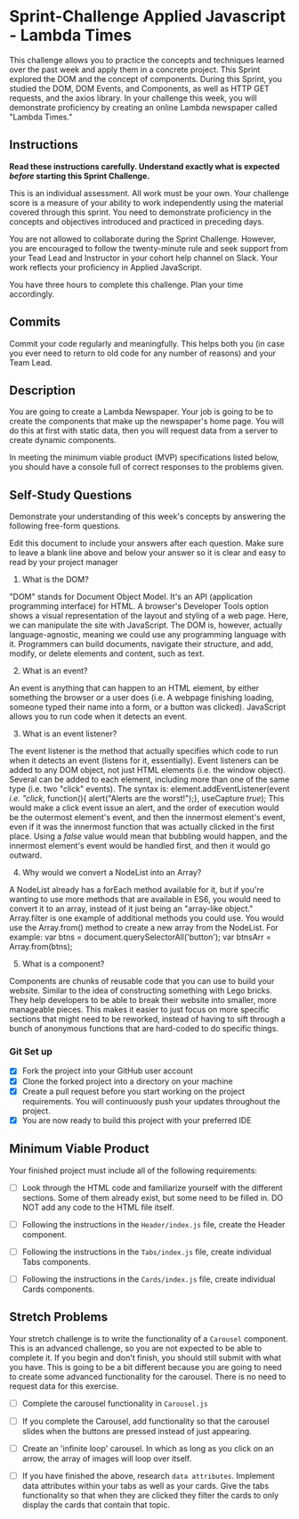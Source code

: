 # Sprint-Challenge Applied Javascript - Lambda Times

This challenge allows you to practice the concepts and techniques learned over the past week and apply them in a concrete project. This Sprint explored the DOM and the concept of components. During this Sprint, you studied the DOM, DOM Events, and Components, as well as HTTP GET requests, and the axios library. In your challenge this week, you will demonstrate proficiency by creating an online Lambda newspaper called "Lambda Times."

## Instructions

**Read these instructions carefully. Understand exactly what is expected _before_ starting this Sprint Challenge.**

This is an individual assessment. All work must be your own. Your challenge score is a measure of your ability to work independently using the material covered through this sprint. You need to demonstrate proficiency in the concepts and objectives introduced and practiced in preceding days.

You are not allowed to collaborate during the Sprint Challenge. However, you are encouraged to follow the twenty-minute rule and seek support from your Tead Lead and Instructor in your cohort help channel on Slack. Your work reflects your proficiency in Applied JavaScript.

You have three hours to complete this challenge. Plan your time accordingly.

## Commits

Commit your code regularly and meaningfully. This helps both you (in case you ever need to return to old code for any number of reasons) and your Team Lead.

## Description

You are going to create a Lambda Newspaper. Your job is going to be to create the components that make up the newspaper's home page. You will do this at first with static data, then you will request data from a server to create dynamic components.

In meeting the minimum viable product (MVP) specifications listed below, you should have a console full of correct responses to the problems given.

## Self-Study Questions

Demonstrate your understanding of this week's concepts by answering the following free-form questions.

Edit this document to include your answers after each question. Make sure to leave a blank line above and below your answer so it is clear and easy to read by your project manager

1. What is the DOM?

"DOM" stands for Document Object Model. It's an API (application programming interface) for HTML. A browser's Developer Tools option shows a visual representation of the layout and styling of a web page. Here, we can manipulate the site with JavaScript. The DOM is, however, actually language-agnostic, meaning we could use any programming language with it. Programmers can build documents, navigate their structure, and add, modify, or delete elements and content, such as text. 

2. What is an event?

An event is anything that can happen to an HTML element, by either something the browser or a user does (i.e. A webpage finishing loading, someone typed their name into a form, or a button was clicked). JavaScript allows you to run code when it detects an event. 

3. What is an event listener?

The event listener is the method that actually specifies which code to run when it detects an event (listens for it, essentially). Event listeners can be added to any DOM object, not just HTML elements (i.e. the window object). Several can be added to each element, including more than one of the same type (i.e. two "click" events). The syntax is: element.addEventListener(event *i.e. "click*, function(){ alert("Alerts are the worst!");}, useCapture *true*); This would make a click event issue an alert, and the order of execution would be the outermost element's event, and then the innermost element's event, even if it was the innermost function that was actually clicked in the first place. Using a *false* value would mean that bubbling would happen, and the innermost element's event would be handled first, and then it would go outward. 

4. Why would we convert a NodeList into an Array?

A NodeList already has a forEach method available for it, but if you're wanting to use more methods that are available in ES6, you would need to convert it to an array, instead of it just being an "array-like object." Array.filter is one example of additional methods you could use. You would use the Array.from() method to create a new array from the NodeList. 
For example: 
var btns = document.querySelectorAll('button');
var btnsArr = Array.from(btns);

5. What is a component?

Components are chunks of reusable code that you can use to build your website. Similar to the idea of constructing something with Lego bricks. They help developers to be able to break their website into smaller, more manageable pieces. This makes it easier to just focus on more specific sections that might need to be reworked, instead of having to sift through a bunch of anonymous functions that are hard-coded to do specific things. 

### Git Set up

* [x] Fork the project into your GitHub user account
* [x] Clone the forked project into a directory on your machine
* [x] Create a pull request before you start working on the project requirements.  You will continuously push your updates throughout the project.
* [x] You are now ready to build this project with your preferred IDE

## Minimum Viable Product

Your finished project must include all of the following requirements:

* [ ] Look through the HTML code and familiarize yourself with the different sections. Some of them already exist, but some need to be filled in. DO NOT add any code to the HTML file itself.

* [ ] Following the instructions in the `Header/index.js` file, create the Header component. 

* [ ] Following the instructions in the `Tabs/index.js` file, create individual Tabs components.

* [ ] Following the instructions in the `Cards/index.js` file, create individual Cards components.

## Stretch Problems

Your stretch challenge is to write the functionality of a `Carousel` component. This is an advanced challenge, so you are not expected to be able to complete it. If you begin and don't finish, you should still submit with what you have. This is going to be a bit different because you are going to need to create some advanced functionality for the carousel. There is no need to request data for this exercise.

* [ ] Complete the carousel functionality in `Carousel.js`

* [ ] If you complete the Carousel, add functionality so that the carousel slides when the buttons are pressed instead of just appearing.

* [ ] Create an 'infinite loop' carousel. In which as long as you click on an arrow, the array of images will loop over itself.

* [ ] If you have finished the above, research `data attributes`. Implement data attributes within your tabs as well as your cards. Give the tabs functionality so that when they are clicked they filter the cards to only display the cards that contain that topic.
